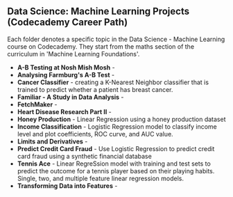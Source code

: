 ## Data Science: Machine Learning Projects (Codecademy Career Path)

Each folder denotes a specific topic in the Data Science - Machine Learning course on Codecademy.
They start from the maths section of the curriculum in 'Machine Learning Foundations'.

- **A-B Testing at Nosh Mish Mosh** -
- **Analysing Farmburg's A-B Test** -
- **Cancer Classifier** - creating a K-Nearest Neighbor classifier that is trained to predict whether a patient has breast cancer.
- **Familiar - A Study in Data Analysis** -
- **FetchMaker** -
- **Heart Disease Research Part II** -
- **Honey Production** - Linear Regression using a honey production dataset
- **Income Classification** - Logistic Regression model to classify income level and plot coefficients, ROC curve, and AUC value.
- **Limits and Derivatives** -
- **Predict Credit Card Fraud** - Use Logistic Regression to predict credit card fraud using a synthetic financial database
- **Tennis Ace** - Linear RegreSsion model with training and test sets to predict the outcome for a tennis player based on their playing habits. Single, two, and multiple feature linear regression models.
- **Transforming Data into Features** - 
